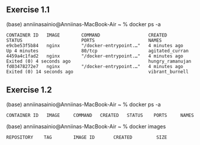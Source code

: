 ## Exercise 1.1

(base) anniinasainio@Anniinas-MacBook-Air ~ % docker ps -a
```
CONTAINER ID   IMAGE        COMMAND                  CREATED             STATUS                      PORTS                    NAMES
e9cbe53f5b84   nginx        "/docker-entrypoint.…"   4 minutes ago       Up 4 minutes                80/tcp                   agitated_curran
4459a4c1fad2   nginx        "/docker-entrypoint.…"   4 minutes ago       Exited (0) 4 seconds ago                             hungry_ramanujan
fd03478272e7   nginx        "/docker-entrypoint.…"   4 minutes ago       Exited (0) 14 seconds ago                            vibrant_burnell                     
```

##  Exercise 1.2

(base) anniinasainio@Anniinas-MacBook-Air ~ % docker ps -a
```
CONTAINER ID   IMAGE     COMMAND   CREATED   STATUS    PORTS     NAMES
```
(base) anniinasainio@Anniinas-MacBook-Air ~ % docker images  
```
REPOSITORY    TAG        IMAGE ID       CREATED         SIZE
```
